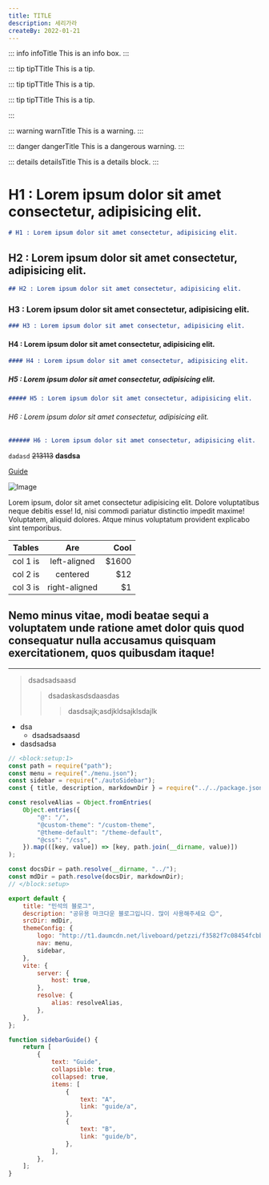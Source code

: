 ```yaml
---
title: TITLE
description: 세리가라
createBy: 2022-01-21
---
```


::: info infoTitle
This is an info box.
:::

::: tip tipTTitle
This is a tip.

::: tip tipTTitle
This is a tip.

::: tip tipTTitle
This is a tip.

:::

::: warning warnTitle
This is a warning.
:::

::: danger dangerTitle
This is a dangerous warning.
:::

::: details detailsTitle
This is a details block.
:::

# H1 : Lorem ipsum dolor sit amet consectetur, adipisicing elit.

```markdown
# H1 : Lorem ipsum dolor sit amet consectetur, adipisicing elit.
```

## H2 : Lorem ipsum dolor sit amet consectetur, adipisicing elit.

```markdown
## H2 : Lorem ipsum dolor sit amet consectetur, adipisicing elit.
```

### H3 : Lorem ipsum dolor sit amet consectetur, adipisicing elit.

```markdown
### H3 : Lorem ipsum dolor sit amet consectetur, adipisicing elit.
```

#### H4 : Lorem ipsum dolor sit amet consectetur, adipisicing elit.

```markdown
#### H4 : Lorem ipsum dolor sit amet consectetur, adipisicing elit.
```

##### H5 : Lorem ipsum dolor sit amet consectetur, adipisicing elit.

```markdown
##### H5 : Lorem ipsum dolor sit amet consectetur, adipisicing elit.
```

###### H6 : Lorem ipsum dolor sit amet consectetur, adipisicing elit.

```markdown
###### H6 : Lorem ipsum dolor sit amet consectetur, adipisicing elit.
```

`dadasd` ~~213113~~ **dasdsa**

[Guide](http://localhost:3000/guide/info/a.html)

![Image](https://media.nature.com/lw800/magazine-assets/d41586-020-01430-5/d41586-020-01430-5_17977552.jpg)

Lorem ipsum, dolor sit amet consectetur adipisicing elit. Dolore voluptatibus neque debitis esse! Id, nisi commodi pariatur distinctio impedit maxime! Voluptatem, aliquid dolores. Atque minus voluptatum provident explicabo sint temporibus.

| Tables   |      Are      |  Cool |
| -------- | :-----------: | ----: |
| col 1 is | left-aligned  | $1600 |
| col 2 is |   centered    |   $12 |
| col 3 is | right-aligned |    $1 |

## Nemo minus vitae, modi beatae sequi a voluptatem unde ratione amet dolor quis quod consequatur nulla accusamus quisquam exercitationem, quos quibusdam itaque!

<hr>

> dsadsadsaasd
>
> > dsadaskasdsdaasdas
> >
> > > dasdsajk;asdjkldsajklsdajlk

-   dsa
    -   dsadsadsaasd
-   dasdsadsa

```js
// <block:setup:1>
const path = require("path");
const menu = require("./menu.json");
const sidebar = require("./autoSidebar");
const { title, description, markdownDir } = require("../../package.json");

const resolveAlias = Object.fromEntries(
    Object.entries({
        "@": "/",
        "@custom-theme": "/custom-theme",
        "@theme-default": "/theme-default",
        "@css": "/css",
    }).map(([key, value]) => [key, path.join(__dirname, value)])
);

const docsDir = path.resolve(__dirname, "../");
const mdDir = path.resolve(docsDir, markdownDir);
// </block:setup>

export default {
    title: "민석의 블로그",
    description: "공유용 마크다운 블로그입니다. 많이 사용해주세요 😊",
    srcDir: mdDir,
    themeConfig: {
        logo: "http://t1.daumcdn.net/liveboard/petzzi/f3582f7c08454fcbb54533997269b819.JPG",
        nav: menu,
        sidebar,
    },
    vite: {
        server: {
            host: true,
        },
        resolve: {
            alias: resolveAlias,
        },
    },
};

function sidebarGuide() {
    return [
        {
            text: "Guide",
            collapsible: true,
            collapsed: true,
            items: [
                {
                    text: "A",
                    link: "guide/a",
                },
                {
                    text: "B",
                    link: "guide/b",
                },
            ],
        },
    ];
}
```
